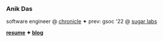 ### Anik Das

software engineer @ [chronicle](https://chroniclehq.com) ✦ prev: gsoc '22 @ [sugar labs](https://github.com/sugarlabs)

**[resume](https://drive.google.com/file/d/11rewrnkz4wvkdofusuqm-wcppjjgt044/view) ✦ [blog](https://blog.anikd.com)**


<!-- <strong><a href="mailto:contact@anikd.com">email</a> ✦ <a href="https://linkedin.com/in/sadn1ck">linkedin</a> ✦ <a href="https://twitter.com/__sadn1ck__">twitter</a> ✦ <a href="https://anikd.com">website</a> ✦ <a href="https://bsky.app/profile/anikd.com">bluesky</a> ✦ <a rel="me" href="https://hachyderm.io/@sadn1ck">mastodon</a>
</strong> -->
